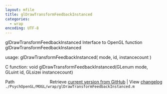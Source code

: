 ```yaml
---
layout: mfile
title: glDrawTransformFeedbackInstanced
categories:
  - wrap
encoding: UTF-8
---
```


glDrawTransformFeedbackInstanced  Interface to OpenGL function glDrawTransformFeedbackInstanced

usage:  glDrawTransformFeedbackInstanced( mode, id, instancecount )

C function:  void glDrawTransformFeedbackInstanced(GLenum mode, GLuint id, GLsizei instancecount)


<div class="code_header" style="text-align:right;">
  <span style="float:left;">Path&nbsp;&nbsp;</span> <span class="counter">Retrieve <a href=
  "https://raw.github.com/Psychtoolbox-3/Psychtoolbox-3/beta/./PsychOpenGL/MOGL/wrap/glDrawTransformFeedbackInstanced.m">current version from GitHub</a> | View <a href=
  "https://github.com/Psychtoolbox-3/Psychtoolbox-3/commits/beta/./PsychOpenGL/MOGL/wrap/glDrawTransformFeedbackInstanced.m">changelog</a></span>
</div>
<div class="code">
  <code>./PsychOpenGL/MOGL/wrap/glDrawTransformFeedbackInstanced.m</code>
</div>
